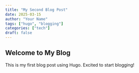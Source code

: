 ```yaml
---
title: "My Second Blog Post"
date: 2025-03-15
author: "Your Name"
tags: ["hugo", "blogging"]
categories: ["tech"]
draft: false
---
```


## Welcome to My Blog

This is my first blog post using Hugo. Excited to start blogging!
